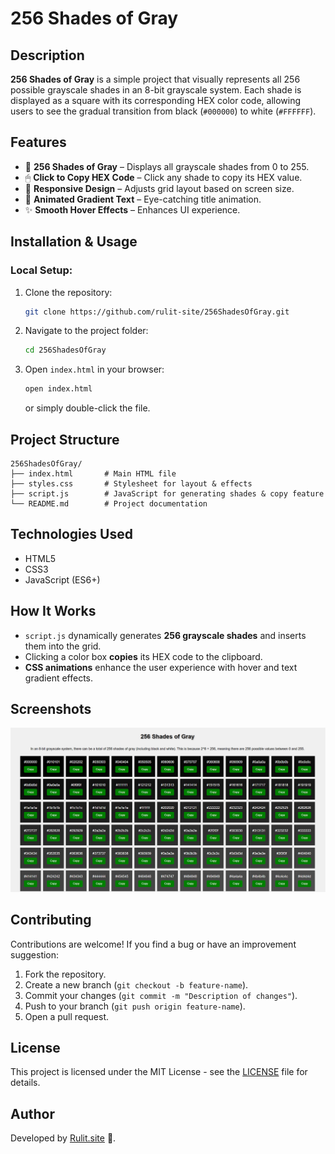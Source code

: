 # 256 Shades of Gray

## Description
**256 Shades of Gray** is a simple project that visually represents all 256 possible grayscale shades in an 8-bit grayscale system. Each shade is displayed as a square with its corresponding HEX color code, allowing users to see the gradual transition from black (`#000000`) to white (`#FFFFFF`).

## Features
- 🎨 **256 Shades of Gray** – Displays all grayscale shades from 0 to 255.
- 🖱 **Click to Copy HEX Code** – Click any shade to copy its HEX value.
- 📱 **Responsive Design** – Adjusts grid layout based on screen size.
- 🌈 **Animated Gradient Text** – Eye-catching title animation.
- ✨ **Smooth Hover Effects** – Enhances UI experience.

## Installation & Usage
### Local Setup:
1. Clone the repository:
   ```sh
   git clone https://github.com/rulit-site/256ShadesOfGray.git
   ```
2. Navigate to the project folder:
   ```sh
   cd 256ShadesOfGray
   ```
3. Open `index.html` in your browser:
   ```sh
   open index.html
   ```
   or simply double-click the file.

## Project Structure
```
256ShadesOfGray/
├── index.html       # Main HTML file
├── styles.css       # Stylesheet for layout & effects
├── script.js        # JavaScript for generating shades & copy feature
└── README.md        # Project documentation
```

## Technologies Used
- HTML5
- CSS3
- JavaScript (ES6+)

## How It Works
- `script.js` dynamically generates **256 grayscale shades** and inserts them into the grid.
- Clicking a color box **copies** its HEX code to the clipboard.
- **CSS animations** enhance the user experience with hover and text gradient effects.

## Screenshots
![Preview of the grid layout](/screenshot-preview.jpg)

## Contributing
Contributions are welcome! If you find a bug or have an improvement suggestion:
1. Fork the repository.
2. Create a new branch (`git checkout -b feature-name`).
3. Commit your changes (`git commit -m "Description of changes"`).
4. Push to your branch (`git push origin feature-name`).
5. Open a pull request.

## License
This project is licensed under the MIT License - see the [LICENSE](LICENSE) file for details.

## Author
Developed by [Rulit.site](https://rulit.site) 🚀.

